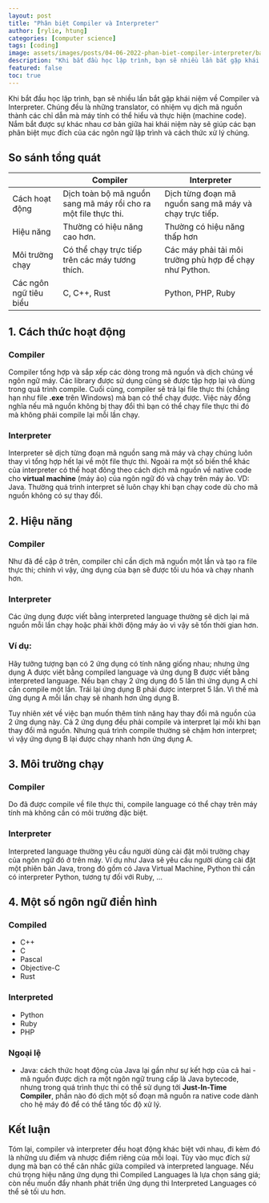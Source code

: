 ```yaml
---
layout: post
title: "Phân biệt Compiler và Interpreter"
author: [rylie, htung]
categories: [computer science]
tags: [coding]
image: assets/images/posts/04-06-2022-phan-biet-compiler-interpreter/banner.png
description: "Khi bắt đầu học lập trình, bạn sẽ nhiều lần bắt gặp khái niệm về Compiler và Interpreter. Chúng đều là những translator, có nhiệm vụ dịch mã nguồn thành các chỉ dẫn mà máy tính có thể hiểu và thực hiện (machine code). Nắm bắt được sự khác nhau cơ bản giữa hai khái niệm này sẽ giúp các bạn phân biệt mục đích của các ngôn ngữ lập trình và cách thức xử lý chúng."
featured: false
toc: true
---
```

Khi bắt đầu học lập trình, bạn sẽ nhiều lần bắt gặp khái niệm về Compiler và Interpreter. Chúng đều là những translator, có nhiệm vụ dịch mã nguồn thành các chỉ dẫn mà máy tính có thể hiểu và thực hiện (machine code). Nắm bắt được sự khác nhau cơ bản giữa hai khái niệm này sẽ giúp các bạn phân biệt mục đích của các ngôn ngữ lập trình và cách thức xử lý chúng.


## So sánh tổng quát

|  | Compiler | Interpreter |
| --- | --- | --- |
| Cách hoạt động | Dịch toàn bộ mã nguồn sang mã máy rồi cho ra một file thực thi. | Dịch từng đoạn mã nguồn sang mã máy và chạy trực tiếp. |
| Hiệu năng | Thường có hiệu năng cao hơn. | Thường có hiệu năng thấp hơn |
| Môi trường chạy | Có thể chạy trực tiếp trên các máy tương thích. | Các máy phải tải môi trường phù hợp để chạy như Python. |
| Các ngôn ngữ tiêu biểu | C, C++, Rust | Python, PHP, Ruby |

## 1. Cách thức hoạt động

### Compiler

Compiler tổng hợp và sắp xếp các dòng trong mã nguồn và dịch chúng về ngôn ngữ máy. Các library được sử dụng cũng sẽ được tập hợp lại và dùng trong quá trình compile. Cuối cùng, compiler sẽ trả lại file thực thi (chẳng hạn như file **.exe** trên Windows) mà bạn có thể chạy được. Việc này đồng nghĩa nếu mã nguồn không bị thay đổi thì bạn có thể chạy file thực thi đó mà không phải compile lại mỗi lần chạy.

### Interpreter

Interpreter sẽ dịch từng đoạn mã nguồn sang mã máy và chạy chúng luôn thay vì tổng hợp hết lại về một file thực thi. Ngoài ra một số biến thể khác của interpreter có thể hoạt đông theo cách dịch mã nguồn về native code cho **virtual machine** (máy ảo) của ngôn ngữ đó và chạy trên máy ảo. VD: Java. Thường quá trình interpret sẽ luôn chạy khi bạn chạy code dù cho mã nguồn không có sự thay đổi.

## 2. Hiệu năng

### Compiler

Như đã đề cập ở trên, compiler chỉ cần dịch mã nguồn một lần và tạo ra file thực thi; chính vì vậy, ứng dụng của bạn sẽ được tối ưu hóa và chạy nhanh hơn.

### Interpreter

Các ứng dụng được viết bằng interpreted language thường sẽ dịch lại mã nguồn mỗi lần chạy hoặc phải khởi động máy ảo vì vậy sẽ tốn thời gian hơn.

### Ví dụ:

Hãy tưởng tượng bạn có 2 ứng dụng có tính năng giống nhau; nhưng ứng dụng A được viết bằng compiled language và ứng dụng B được viết bằng interpreted language. Nếu bạn chạy 2 ứng dụng đó 5 lần thì ứng dụng A chỉ cần compile một lần. Trái lại ứng dụng B phải được interpret 5 lần. Vì thế mà ứng dụng A mỗi lần chạy sẽ nhanh hơn ứng dụng B.

Tuy nhiên xét về việc bạn muốn thêm tính năng hay thay đổi mã nguồn của 2 ứng dụng này. Cả 2 ứng dụng đều phải compile và interpret lại mỗi khi bạn thay đổi mã nguồn. Nhưng quá trình compile thường sẽ chậm hơn interpret; vì vậy ứng dụng B lại được chạy nhanh hơn ứng dụng A. 

## 3. Môi trường chạy

### Compiler

Do đã được compile về file thực thi, compile language có thể chạy trên máy tính mà không cần có môi trường đặc biệt.

### Interpreter

Interpreted language thường yêu cầu người dùng cài đặt môi trường chạy của ngôn ngữ đó ở trên máy. Ví dụ như Java sẽ yêu cầu người dùng cài đặt một phiên bản Java, trong đó gồm có Java Virtual Machine, Python thì cần có interpreter Python, tương tự đối với Ruby, ...

## 4. Một số ngôn ngữ điển hình

### Compiled

- C++
- C
- Pascal
- Objective-C
- Rust

### Interpreted

- Python
- Ruby
- PHP

### Ngoại lệ

- Java: cách thức hoạt động của Java lại gần như sự kết hợp của cả hai - mã nguồn được dịch ra một ngôn ngữ trung cấp là Java bytecode, nhưng trong quá trình thực thi có thể sử dụng tới **Just-In-Time Compiler**, phần nào đó dịch một số đoạn mã nguồn ra native code dành cho hệ máy đó để có thể tăng tốc độ xử lý.

## Kết luận

Tóm lại, compiler và interpreter đều hoạt động khác biệt với nhau, đi kèm đó là những ưu điểm và nhược điểm riêng của mỗi loại. Tùy vào mục đích sử dụng mà bạn có thể cân nhắc giữa compiled và interpreted language. Nếu chú trọng hiệu năng ứng dụng thì Compiled Languages là lựa chọn sáng giá; còn nếu muốn đẩy nhanh phát triển ứng dụng thì Interpreted Languages có thể sẽ tối ưu hơn.
